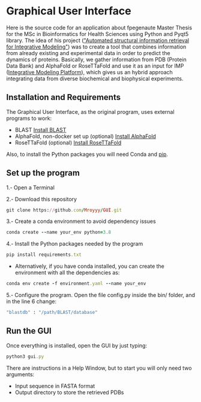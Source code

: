# Graphical User Interface 
Here is the source code for an application about fpegenaute Master Thesis for the MSc in Bioinformatics for Health Sciences using Python and Pyqt5 library.
The idea of his project (["Automated structural information retrieval for Integrative Modeling"](https://github.com/fpegenaute/TFM/blob/main/README.md#automated-structural-information-retrieval-for-integrative-modeling)) was to create a tool that combines information from already existing and experimental data in order to predict the dynamics of proteins.
Basically, we gather information from PDB (Protein Data Bank) and AlphaFold or RoseTTaFold and use it as an input for IMP ([Integrative Modeling Platform](https://integrativemodeling.org/)), which gives us an hybrid approach integrating data from diverse biochemical and biophysical experiments.

## Installation and Requirements
The Graphical User Interface, as the original program, uses external programs to work:
 - BLAST [Install BLAST](https://blast.ncbi.nlm.nih.gov/Blast.cgi?PAGE_TYPE=BlastDocs&DOC_TYPE=Download)
 - AlphaFold, non-docker set up (optional) [Install AlphaFold](https://github.com/kalininalab/alphafold_non_docker)
 - RoseTTaFold (optional) [Install RoseTTaFold](https://github.com/RosettaCommons/RoseTTAFold)

Also, to install the Python packages you will need Conda and [pip](https://pip.pypa.io/en/stable/installation/).

## Set up the program
 1.- Open a Terminal
 
 2.- Download this repository
 ```ruby
 git clone https://github.com/Mroyyy/GUI.git
 ```
 
 3.- Create a conda environment to avoid dependency issues
```ruby
conda create --name your_env python=3.8
```

4.- Install the Python packages needed by the program
```ruby
pip install requirements.txt
```
- Alternatively, if you have conda installed, you can create the environment with all the dependencies as:
```ruby
conda env create -f environment.yaml --name your_env
```

5.- Configure the program. Open the file config.py inside the bin/ folder, and in the line 6 change:
```ruby
"blastdb" : "/path/BLAST/database"
```

## Run the GUI
Once everything is installed, open the GUI by just typing:
```ruby
python3 gui.py
```

There are instructions in a Help Window, but to start you will only need two arguments:
 - Input sequence in FASTA format
 - Output directory to store the retrieved PDBs

